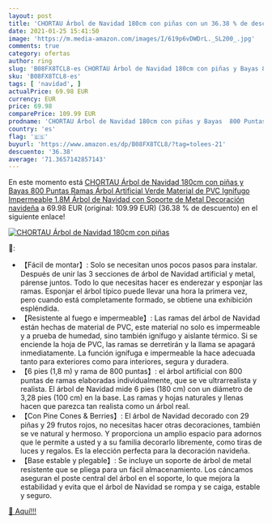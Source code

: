 ```yaml
---
layout: post
title: 'CHORTAU Árbol de Navidad 180cm con piñas con un 36.38 % de descuento'
date: 2021-01-25 15:41:50
image: 'https://m.media-amazon.com/images/I/619p6vDWDrL._SL200_.jpg'
comments: true
category: ofertas
author: ring
slug: 'B08FX8TCL8-es CHORTAU Árbol de Navidad 180cm con piñas y Bayas 800...'
sku: 'B08FX8TCL8-es'
tags: [ 'navidad', ]
actualPrice: 69.98 EUR
currency: EUR
price: 69.98
comparePrice: 109.99 EUR
prodname: 'CHORTAU Árbol de Navidad 180cm con piñas y Bayas  800 Puntas Ramas Árbol Artificial  Verde  Material de PVC  Ignífugo  Impermeable 1.8M Árbol de Navidad con Soporte de Metal  Decoración navideña'
country: 'es'
flag: '🇪🇸'
buyurl: 'https://www.amazon.es/dp/B08FX8TCL8/?tag=tolees-21'
descuento: '36.38'
average: '71.3657142857143'
---
```


En este momento está [CHORTAU Árbol de Navidad 180cm con piñas y Bayas  800 Puntas Ramas Árbol Artificial  Verde  Material de PVC  Ignífugo  Impermeable 1.8M Árbol de Navidad con Soporte de Metal  Decoración navideña](https://www.amazon.es/dp/B08FX8TCL8/?tag=tolees-21) a 69.98 EUR (original: 109.99 EUR) (36.38 %  de descuento) en el siguiente enlace!

[![CHORTAU Árbol de Navidad 180cm con piñas](https://m.media-amazon.com/images/I/619p6vDWDrL._SL200_.jpg)](https://www.amazon.es/dp/B08FX8TCL8/?tag=tolees-21)

🔎:

- 【Fácil de montar】: Solo se necesitan unos pocos pasos para instalar. Después de unir las 3 secciones de árbol de Navidad artificial y metal, párense juntos. Todo lo que necesitas hacer es enderezar y esponjar las ramas. Esponjar el árbol típico puede llevar una hora la primera vez, pero cuando está completamente formado, se obtiene una exhibición espléndida.
- 【Resistente al fuego e impermeable】: Las ramas del árbol de Navidad están hechas de material de PVC, este material no solo es impermeable y a prueba de humedad, sino también ignífugo y aislante térmico. Si se enciende la hoja de PVC, las ramas se derretirán y la llama se apagará inmediatamente. La función ignífuga e impermeable la hace adecuada tanto para exteriores como para interiores, segura y duradera.
- 【6 pies (1,8 m) y rama de 800 puntas】: el árbol artificial con 800 puntas de ramas elaboradas individualmente, que se ve ultrarrealista y realista. El árbol de Navidad mide 6 pies (180 cm) con un diámetro de 3,28 pies (100 cm) en la base. Las ramas y hojas naturales y llenas hacen que parezca tan realista como un árbol real.
- 【Con Pine Cones & Berries】: El árbol de Navidad decorado con 29 piñas y 29 frutos rojos, no necesitas hacer otras decoraciones, también se ve natural y hermoso. Y proporciona un amplio espacio para adornos que le permite a usted y a su familia decorarlo libremente, como tiras de luces y regalos. Es la elección perfecta para la decoración navideña.
- 【Base estable y plegable】: Se incluye un soporte de árbol de metal resistente que se pliega para un fácil almacenamiento. Los cáncamos aseguran el poste central del árbol en el soporte, lo que mejora la estabilidad y evita que el árbol de Navidad se rompa y se caiga, estable y seguro.

[🛒 Aquí!!!](https://www.amazon.es/dp/B08FX8TCL8/?tag=tolees-21)
